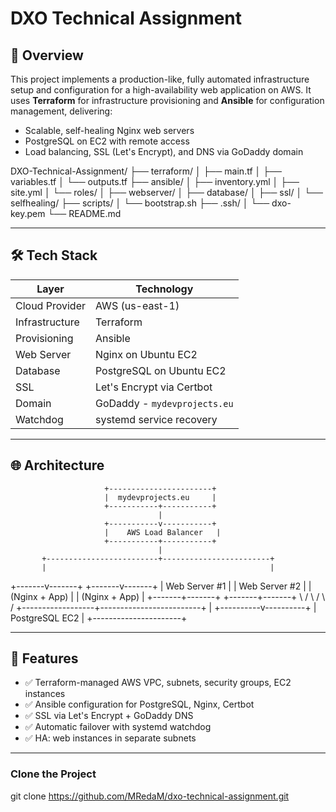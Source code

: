 # DXO Technical Assignment

## 📘 Overview

This project implements a production-like, fully automated infrastructure setup and configuration for a high-availability web application on AWS. It uses **Terraform** for infrastructure 
provisioning and **Ansible** for configuration management, delivering:

- Scalable, self-healing Nginx web servers
- PostgreSQL on EC2 with remote access
- Load balancing, SSL (Let's Encrypt), and DNS via GoDaddy domain

DXO-Technical-Assignment/
├── terraform/
│   ├── main.tf
│   ├── variables.tf
│   └── outputs.tf
├── ansible/
│   ├── inventory.yml
│   ├── site.yml
│   └── roles/
│       ├── webserver/
│       ├── database/
│       ├── ssl/
│       └── selfhealing/
├── scripts/
│   └── bootstrap.sh
├── .ssh/
│   └── dxo-key.pem
└── README.md

---

## 🛠️ Tech Stack

| Layer           | Technology                   |
|----------------|------------------------------|
| Cloud Provider | AWS (us-east-1)              |
| Infrastructure | Terraform                    |
| Provisioning   | Ansible                      |
| Web Server     | Nginx on Ubuntu EC2          |
| Database       | PostgreSQL on Ubuntu EC2     |
| SSL            | Let's Encrypt via Certbot    |
| Domain         | GoDaddy - `mydevprojects.eu` |
| Watchdog       | systemd service recovery     |

---

## 🌐 Architecture

                         +-----------------------+
                         |  mydevprojects.eu     |
                         +-----------+-----------+
                                     |
                         +-----------v-----------+
                         |    AWS Load Balancer   |
                         +-----------+-----------+
                                     |
           +-------------------------+------------------------+
           |                                                  |
   +-------v-------+                                  +-------v-------+
   | Web Server #1 |                                  | Web Server #2 |
   | (Nginx + App) |                                  | (Nginx + App) |
   +-------+-------+                                  +-------+-------+
           \                                                  /
            \                                                /
             \                                              /
              +------------------+-------------------------+
                                 |
                      +----------v----------+
                      |   PostgreSQL EC2     |
                      +----------------------+

---

## 🚀 Features

- ✅ Terraform-managed AWS VPC, subnets, security groups, EC2 instances
- ✅ Ansible configuration for PostgreSQL, Nginx, Certbot
- ✅ SSL via Let's Encrypt + GoDaddy DNS
- ✅ Automatic failover with systemd watchdog
- ✅ HA: web instances in separate subnets

---

### Clone the Project
git clone https://github.com/MRedaM/dxo-technical-assignment.git
